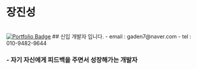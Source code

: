 # 장진성
</br>
<a href="[https://www.notion.so/Geon-Lee-0a2ead807ec24791b5f75a5d0974fca8"](https://amazing-gaura-684.notion.site/c8c6de724f31460281bdade109b97503) rel="nofollow"><img src="https://camo.githubusercontent.com/8b320d88cd68639518cb4d5527c94842e437a2a69d141c1c26bc6db948efe765/68747470733a2f2f696d672e736869656c64732e696f2f62616467652f506f7274666f6c696f2d6666666666663f7374796c653d666c61742d737175617265266c6f676f3d4e6f74696f6e266c6f676f436f6c6f723d626c61636b266c696e6b3d68747470733a2f2f7777772e6e6f74696f6e2e736f2f47656f6e2d4c65652d3061326561643830376563323437393162356637356135643039373466636138" alt="Portfolio Badge" data-canonical-src="https://img.shields.io/badge/Portfolio-ffffff?style=flat-square&amp;logo=Notion&amp;logoColor=black&amp;link=https://www.notion.so/Geon-Lee-0a2ead807ec24791b5f75a5d0974fca8" style="max-width: 100%;"></a>
## 신입 개발자 입니다.
- email : gaden7@naver.com
- tel   : 010-9482-9644

### - 자기 자신에게 피드백을 주면서 성장해가는 개발자



